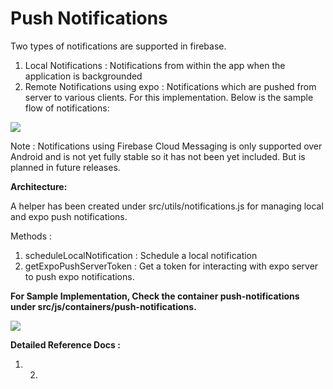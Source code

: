 # Push Notifications

Two types of notifications are supported in firebase. 

1. Local Notifications : Notifications from within the app when the application is backgrounded
2. Remote Notifications using expo : Notifications which are pushed from server to various clients. For this implementation. Below is the sample flow of notifications:

![](../.gitbook/assets/image%20%284%29.png)

Note : Notifications using Firebase Cloud Messaging is only supported over Android and is not yet fully stable so it has not been yet included. But is planned in future releases.

**Architecture:**

A helper has been created under src/utils/notifications.js for managing local and expo push notifications.

Methods : 

1. scheduleLocalNotification : Schedule a local notification
2. getExpoPushServerToken : Get a token for interacting with expo server to push expo notifications.

 

**For Sample Implementation, Check the container push-notifications under src/js/containers/push-notifications.**

![](../.gitbook/assets/image%20%283%29.png)

**Detailed Reference Docs :** 

1. 2. 


